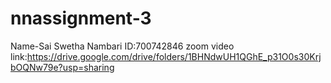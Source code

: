 # nnassignment-3
Name-Sai Swetha Nambari
ID:700742846
zoom video link:https://drive.google.com/drive/folders/1BHNdwUH1QGhE_p31O0s30KrjbOQNw79e?usp=sharing
